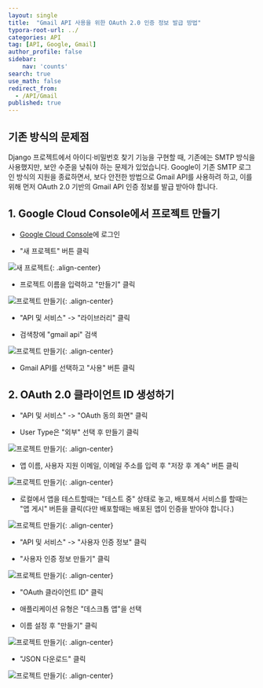 ```yaml
---
layout: single
title:  "Gmail API 사용을 위한 OAuth 2.0 인증 정보 발급 방법"
typora-root-url: ../
categories: API
tag: [API, Google, Gmail]
author_profile: false
sidebar:
    nav: 'counts'
search: true
use_math: false
redirect_from:
  - /API/Gmail
published: true
---
```


## 기존 방식의 문제점

Django 프로젝트에서 아이디·비밀번호 찾기 기능을 구현할 때, 기존에는 SMTP 방식을 사용했지만, 보안 수준을 낮춰야 하는 문제가 있었습니다. Google이 기존 SMTP 로그인 방식의 지원을 종료하면서, 보다 안전한 방법으로 Gmail API를 사용하려 하고, 이를 위해 먼저 OAuth 2.0 기반의 Gmail API 인증 정보를 발급 받아야 합니다.

## 1. Google Cloud Console에서 프로젝트 만들기

 - [Google Cloud Console](https://console.cloud.google.com)에 로그인

 - "새 프로젝트" 버튼 클릭

![새 프로젝트](https://drive.google.com/thumbnail?id=1Wb35BDeXsEAUfzMpt1x5ODLC26wQN4bg&sz=w600){: .align-center}

 - 프로젝트 이름을 입력하고 "만들기" 클릭

![프로젝트 만들기](https://drive.google.com/thumbnail?id=1U94BNJ1sToLaQ2sjIZGw9bKeqZAEEjV5&sz=w600){: .align-center}

 - "API 및 서비스" -> "라이브러리" 클릭

 - 검색창에 "gmail api" 검색

![프로젝트 만들기](https://drive.google.com/thumbnail?id=1Ty1uitZy2p5_RTUpeRCU2ygQhjnA0TS-&sz=w600){: .align-center}

 - Gmail API를 선택하고 "사용" 버튼 클릭

## 2. OAuth 2.0 클라이언트 ID 생성하기

 - "API 및 서비스" -> "OAuth 동의 화면" 클릭

 - User Type은 "외부" 선택 후 만들기 클릭

![프로젝트 만들기](https://drive.google.com/thumbnail?id=1fUpP0Cv1YuzjlhjKkeywNUN66sLy0f97&sz=w600){: .align-center}

 - 앱 이름, 사용자 지원 이메일, 이메일 주소를 입력 후 "저장 후 계속" 버튼 클릭

![프로젝트 만들기](https://drive.google.com/thumbnail?id=1xdKaL2IUU_5xM3qEDYrNk4auJ5muTiGt&sz=w600){: .align-center}

 - 로컬에서 앱을 테스트할때는 "테스트 중" 상태로 놓고, 배포해서 서비스를 할때는 "앱 게시" 버튼을 클릭(다만 배포할때는 배포된 앱이 인증을 받아야 합니다.)

![프로젝트 만들기](https://drive.google.com/thumbnail?id=1_Lr-kgoVD69FIE4z0wJXPSdCWVLg61rU&sz=w600){: .align-center}

 - "API 및 서비스" -> "사용자 인증 정보" 클릭

 - "사용자 인증 정보 만들기" 클릭

![프로젝트 만들기](https://drive.google.com/thumbnail?id=1UByZOzvaNY-RsKfJB5VziRgvcXEOhQwp&sz=w600){: .align-center}

 - "OAuth 클라이언트 ID" 클릭

 - 애플리케이션 유형은 "데스크톱 앱"을 선택

 - 이름 설정 후 "만들기" 클릭

![프로젝트 만들기](https://drive.google.com/thumbnail?id=1rH4_vKA5h4S8goVrniP5fbhFAjxNR8dg&sz=w600){: .align-center}

 - "JSON 다운로드" 클릭

![프로젝트 만들기](https://drive.google.com/thumbnail?id=140R9l4y2Te01LSFbaipE4R61PAbAK2u_&sz=w600){: .align-center}

